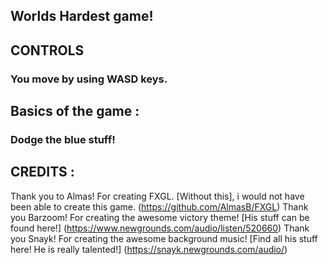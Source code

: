 ## Worlds Hardest game!

## CONTROLS
### You move by using WASD keys. 
## Basics of the game :
### Dodge the blue stuff! 

## CREDITS : 
Thank you to Almas! For creating FXGL. [Without this], i would not have been able to create this game. 
(https://github.com/AlmasB/FXGL)
Thank you Barzoom! For creating the awesome victory theme! [His stuff can be found here!]
(https://www.newgrounds.com/audio/listen/520660)
Thank you Snayk! For creating the awesome background music! [Find all his stuff here! He is really talented!]
(https://snayk.newgrounds.com/audio/)
